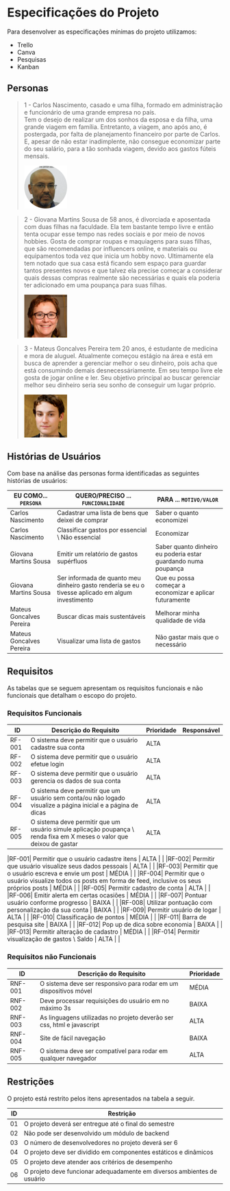# Especificações do Projeto

Para desenvolver as especificações mínimas do projeto utilizamos:
- Trello
- Canva
- Pesquisas
- Kanban

## Personas

> 1 - Carlos Nascimento, casado e uma filha, formado em administração e funcionário de uma grande empresa no país.                                                
> Tem o desejo de realizar um dos sonhos da esposa e da filha, uma grande viagem em família. Entretanto, a viagem, ano após ano, é postergada, por falta  de planejamento financeiro por parte de Carlos. E, apesar de não estar inadimplente, não consegue economizar parte do seu salário, para a tão sonhada viagem, devido aos gastos fúteis mensais.
> 
> <img src="/docs/img/carlos_nascimento.png" alt="Carlos" style="height: 100px; width:100px;"/>

> 2 - Giovana Martins Sousa de 58 anos, é divorciada e aposentada com duas filhas na faculdade. Ela tem bastante tempo livre e então tenta ocupar esse tempo nas redes sociais e por meio de novos hobbies. Gosta de comprar roupas e maquiagens para suas filhas, que são recomendadas por influencers online, e materiais ou equipamentos toda vez que inicia um hobby novo. Ultimamente ela tem notado que sua casa está ficando sem espaço para guardar tantos presentes novos e que talvez ela precise começar a considerar quais dessas compras realmente são necessárias e quais ela poderia ter adicionado em uma poupança para suas filhas.
>
> <img src="/docs/img/giovana_souza.jpg" alt="Giovana" style="height: 100px; width:100px;"/>

> 3 - Mateus Goncalves Pereira tem 20 anos, é estudante de medicina e mora de aluguel. Atualmente começou estágio na área e está em busca de aprender a gerenciar melhor o seu dinheiro, pois acha que está consumindo demais desnecessáriamente. Em seu tempo livre ele gosta de jogar online e ler. Seu objetivo principal ao buscar gerenciar melhor seu dinheiro seria seu sonho de conseguir um lugar próprio.
> 
> <img src="/docs/img/mateus_pereira.jpg" alt="Mateus" style="height: 100px; width:100px;"/>


## Histórias de Usuários

Com base na análise das personas forma identificadas as seguintes histórias de usuários:

|EU COMO... `PERSONA`| QUERO/PRECISO ... `FUNCIONALIDADE`  |PARA ... `MOTIVO/VALOR`                 |
|--------------------|-------------------------------------|----------------------------------------|
|Carlos Nascimento  | Cadastrar uma lista de bens que deixei de comprar       | Saber o quanto economizei           |
|Carlos Nascimento  | Classificar gastos por essencial \ Não essencial    | Economizar|  
|Giovana Martins Sousa  | Emitir um relatório de gastos supérfluos | Saber quanto dinheiro eu poderia estar guardando numa poupança |
|Giovana Martins Sousa  | Ser informada de quanto meu dinheiro gasto renderia se eu o tivesse aplicado em algum investimento | Que eu possa começar a economizar e aplicar futuramente |
|Mateus Goncalves Pereira  | Buscar dicas mais sustentáveis   |  Melhorar minha qualidade de vida |
|Mateus Goncalves Pereira  | Visualizar uma lista de gastos              | Não gastar mais que o necessário  |

## Requisitos

As tabelas que se seguem apresentam os requisitos funcionais e não funcionais que detalham o escopo do projeto.

### Requisitos Funcionais

|ID    | Descrição do Requisito  | Prioridade | Responsável |
|------|-----------------------------------------|----| ----|
|RF-001|O sistema deve permitir que o usuário cadastre sua conta| ALTA |  |
|RF-002|O sistema deve permitir que o usuário efetue login| ALTA |  |
|RF-003|O sistema deve permitir que o usuário gerencia os dados de sua conta| ALTA |  |
|RF-004|O sistema deve permitir que um usuário sem conta/ou não logado visualize a página inicial e a página de dicas| ALTA |  |
|RF-005|O sistema deve permitir que um usuário simule aplicação poupança \ renda fixa em X meses o valor que deixou de gastar| ALTA |  |

|RF-001| Permitir que o usuário cadastre itens | ALTA |  |
|RF-002| Permitir que usuário visualize seus dados pessoais    | ALTA | |
|RF-003| Permitir que o usuário escreva e envie um post | MÉDIA | |
|RF-004| Permitir que o usuário visualize todos os posts em forma de feed, inclusive os seus próprios posts | MÉDIA | |
|RF-005| Permitir cadastro de conta | ALTA | |
|RF-006| Emitir alerta em certas ocasiões | MÉDIA | |
|RF-007| Pontuar usuário conforme progresso | BAIXA | |
|RF-008| Utilizar pontuação com personalização da sua conta | BAIXA | |
|RF-009| Permitir usuário de logar | ALTA | |
|RF-010| Classificação de pontos | MÉDIA | |
|RF-011| Barra de pesquisa site | BAIXA | |
|RF-012| Pop up de dica sobre economia | BAIXA | |
|RF-013| Permitir alteração de cadastro | MÉDIA | |
|RF-014| Permitir visualização de gastos \ Saldo | ALTA | |


### Requisitos não Funcionais

|ID     | Descrição do Requisito  |Prioridade |
|-------|-------------------------|----|
|RNF-001| O sistema deve ser responsivo para rodar em um dispositivos móvel | MÉDIA | 
|RNF-002| Deve processar requisições do usuário em no máximo 3s |  BAIXA |
|RNF-003| As linguagens utilizadas no projeto deverão ser css, html e javascript | ALTA |
|RNF-004| Site de fácil navegação | BAIXA | |
|RNF-005| O sistema deve ser compatível para rodar em qualquer navegador | ALTA | 

## Restrições

O projeto está restrito pelos itens apresentados na tabela a seguir.

|ID| Restrição                                             |
|--|-------------------------------------------------------|
|01| O projeto deverá ser entregue até o final do semestre |
|02| Não pode ser desenvolvido um módulo de backend        |
|03| O número de desenvolvedores no projeto deverá ser 6 |
|04| O projeto deve ser dividido em componentes estáticos e dinâmicos        |
|05| O projeto deve atender aos critérios de desempenho        |
|06| O projeto deve funcionar adequadamente em diversos ambientes de usuário        |



